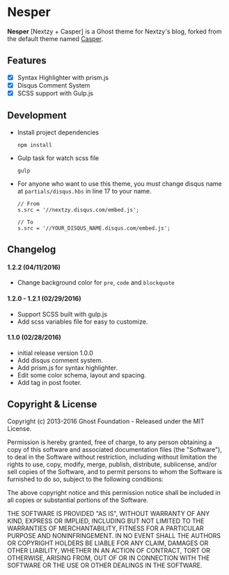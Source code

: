 # Nesper

**Nesper** [Nextzy + Casper] is a Ghost theme for Nextzy's blog, forked from the default theme named [Casper](https://github.com/TryGhost/Casper).

## Features

- [x] Syntax Highlighter with prism.js
- [x] Disqus Comment System
- [x] SCSS support with Gulp.js

## Development

- Install project dependencies

    ```
    npm install
    ```

- Gulp task for watch scss file

    ```
    gulp
    ```

- For anyone who want to use this theme, you must change disqus name at `partials/disqus.hbs` in line 17 to your name.

    ```
    // From
    s.src = '//nextzy.disqus.com/embed.js';
    
    // To
    s.src = '//YOUR_DISQUS_NAME.disqus.com/embed.js';
    ```

## Changelog

#### 1.2.2 (04/11/2016)

* Change background color for `pre`, `code` and `blockquote`

#### 1.2.0 - 1.2.1 (02/29/2016)

* Support SCSS built with gulp.js
* Add scss variables file for easy to customize.

#### 1.1.0 (02/28/2016)

* initial release version 1.0.0
* Add disqus comment system.
* Add prism.js for syntax highlighter.
* Edit some color schema, layout and spacing.
* Add tag in post footer.

## Copyright & License

Copyright (c) 2013-2016 Ghost Foundation - Released under the MIT License.

Permission is hereby granted, free of charge, to any person obtaining a copy of this software and associated documentation files (the "Software"), to deal in the Software without restriction, including without limitation the rights to use, copy, modify, merge, publish, distribute, sublicense, and/or sell copies of the Software, and to permit persons to whom the Software is furnished to do so, subject to the following conditions:

The above copyright notice and this permission notice shall be included in all copies or substantial portions of the Software.

THE SOFTWARE IS PROVIDED "AS IS", WITHOUT WARRANTY OF ANY KIND, EXPRESS OR IMPLIED, INCLUDING BUT NOT LIMITED TO THE WARRANTIES OF MERCHANTABILITY, FITNESS FOR A PARTICULAR PURPOSE AND
NONINFRINGEMENT. IN NO EVENT SHALL THE AUTHORS OR COPYRIGHT HOLDERS BE LIABLE FOR ANY CLAIM, DAMAGES OR OTHER LIABILITY, WHETHER IN AN ACTION OF CONTRACT, TORT OR OTHERWISE, ARISING FROM, OUT OF OR IN CONNECTION WITH THE SOFTWARE OR THE USE OR OTHER DEALINGS IN THE SOFTWARE.

